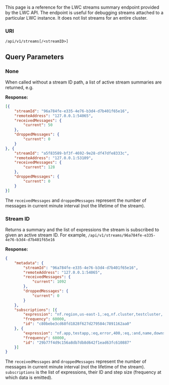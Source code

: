 This page is a reference for the LWC streams summary endpoint provided by the LWC API.
The endpoint is useful for debugging streams attached to a particular LWC instance. It does
not list streams for an entire cluster.

### URI

`/api/v1/streams[/<streamID>]`

## Query Parameters

### None

When called without a stream ID path, a list of active stream summaries are returned, e.g. 

**Response:**
```json
[{
	"streamId": "96a784fe-e335-4e76-b3d4-d7b401f65e16",
	"remoteAddress": "127.0.0.1:54065",
	"receivedMessages": {
		"current": 50
	},
	"droppedMessages": {
		"current": 0
	}
}, {
	"streamId": "a5f83589-bf3f-4692-9e28-df47dfe8333c",
	"remoteAddress": "127.0.0.1:53109",
	"receivedMessages": {
		"current": 128
	},
	"droppedMessages": {
		"current": 0
	}
}]
```

The `receivedMessages` and `droppedMessages` represent the number of messages in current
minute interval (not the lifetime of the stream).

### Stream ID

Returns a summary and the list of expressions the stream is subscribed to given an active 
stream ID. For example, `/api/v1/streams/96a784fe-e335-4e76-b3d4-d7b401f65e16`

**Response:**
```json
{
	"metadata": {
		"streamId": "96a784fe-e335-4e76-b3d4-d7b401f65e16",
		"remoteAddress": "127.0.0.1:54065",
		"receivedMessages": {
			"current": 1092
		},
		"droppedMessages": {
			"current": 0
		}
	},
	"subscriptions": [{
		"expression": "nf.region,us-east-1,:eq,nf.cluster,testcluster,:eq,:and,name,cpuALL.stolen,:eq,:and,:sum,(,nf.node,),:by",
		"frequency": 60000,
		"id": "c80bebe3cd68fd1828f627d279584c7891162aa0"
	}, {
		"expression": "nf.app,testapp,:eq,error,400,:eq,:and,name,downstreamErrors,:eq,:and,:sum",
		"frequency": 60000,
		"id": "29b77f4d9c156a8db7db8d642f1ead63fc610887"
	}]
}
```
The `receivedMessages` and `droppedMessages` represent the number of messages in current
minute interval (not the lifetime of the stream). `subscriptions` is the list of expressions,
their ID and step size (frequency at which data is emitted).

